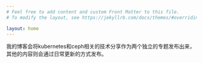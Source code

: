 ```yaml
---
# Feel free to add content and custom Front Matter to this file.
# To modify the layout, see https://jekyllrb.com/docs/themes/#overriding-theme-defaults

layout: home
---
```

我的博客会将kubernetes和ceph相关的技术分享作为两个独立的专题发布出来，其他的内容则会通过日常更新的方式发布。